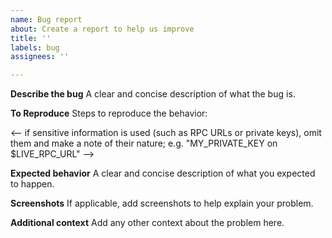 ```yaml
---
name: Bug report
about: Create a report to help us improve
title: ''
labels: bug
assignees: ''

---
```


**Describe the bug**
A clear and concise description of what the bug is.

**To Reproduce**
Steps to reproduce the behavior:

<-- if sensitive information is used (such as RPC URLs or private keys), omit them and make a note of their nature; e.g. "MY_PRIVATE_KEY on $LIVE_RPC_URL" -->

**Expected behavior**
A clear and concise description of what you expected to happen.

**Screenshots**
If applicable, add screenshots to help explain your problem.

**Additional context**
Add any other context about the problem here.
